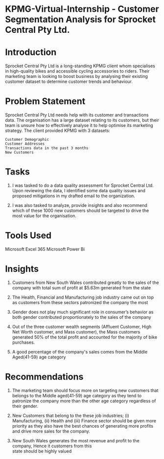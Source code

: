# KPMG-Virtual-Internship - Customer Segmentation Analysis for Sprocket Central Pty Ltd.

# Introduction

Sprocket Central Pty Ltd is a long-standing KPMG client whom specialises in high-quality bikes and accessible cycling accessories to riders. Their marketing team is looking to boost business by analysing their existing customer dataset to determine customer trends and behaviour.

# Problem Statement
Sprocket Central Pty Ltd needs help with its customer and transactions data. The organisation has a large dataset relating to its customers, but their team is unsure how to effectively analyse it to help optimise its marketing strategy. 
The client provided KPMG with 3 datasets:

    Customer Demographic 
    Customer Addresses
    Transactions data in the past 3 months
    New Customers

# Tasks
1. I was tasked to do a data quality assessment for Sprocket Central Ltd. Upon reviewing the data, I identified some data quality issues and proposed mitigations in my drafted email to the organization.
 
2. I was also tasked to analyze, provide insights and also recommend which of these 1000 new customers should be targeted to drive the most value for the organisation.


# Tools Used
Microsoft Excel 365
Microsoft Power Bi

# Insights
1. Customers from New South Wales contributed greatly to the sales of the  company with total sum of profit  at $5.63m generated from the state

2. The Health, Financial and Manufacturing job industry came out on top as customers from these sectors patronized the company the most

3. Gender does not  play much significant role in consumer’s behavior as both gender contributed proportionately to the sales of the company

4. Out of the three customer wealth segments (Affluent Customer, High Net Worth   customer, and Mass customer), the Mass customers generated 50% of the    total profit and accounted for the majority of bike purchases.

5. A good percentage of the company's sales comes from the Middle Aged(41-59) age category

# Recommendations
1. The marketing team should focus more on targeting new customers that belongs to the Middle aged(41-59) age category as they tend to patronize the company more than the other age category regardless of their gender.

2. New Customers that belong to the these job industries;
 (i) Manufacturing,
 (ii) Health and
(iii) Finance sector should be given more priority as they also have the best chances of generating more profits and drive more sales for the company.

3. New South Wales generates the most revenue and profit to the company, Hence it customers from this  
      state should be highly valued
